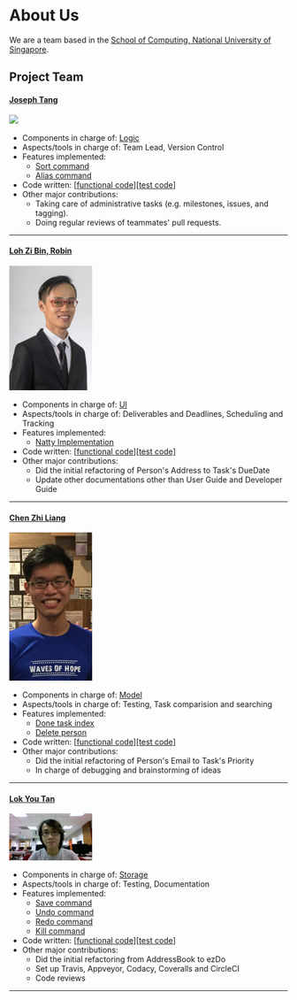 # About Us

We are a team based in the [School of Computing, National University of Singapore](http://www.comp.nus.edu.sg).

## Project Team

#### [Joseph Tang](http://www.comp.nus.edu.sg/~josepht/) <br>
<img src="images/JTLX.png" width="150"><br>

* Components in charge of: [Logic](https://github.com/CS2103JAN2017-W14-B4/main/blob/v0.4/docs/DeveloperGuide.md#33-logic)
* Aspects/tools in charge of: Team Lead, Version Control
* Features implemented:
   * [Sort command](https://github.com/CS2103JAN2017-W14-B4/main/blob/v0.4/docs/UserGuide.md#35-sorting-a-list-of-tasks-sort--s)
   * [Alias command](https://github.com/CS2103JAN2017-W14-B4/main/blob/v0.4/docs/UserGuide.md#312-aliasing-a-command-alias)
* Code written: [[functional code](https://github.com/CS2103JAN2017-W14-B4/main/blob/v0.4/collated/main/A0138907W.md)][[test code](https://github.com/CS2103JAN2017-W14-B4/main/blob/v0.4/collated/test/A0138907W.md)]
* Other major contributions:
   * Taking care of administrative tasks (e.g. milestones, issues, and tagging).
   * Doing regular reviews of teammates' pull requests.
   
-----

#### [Loh Zi Bin, Robin](http://github.com/robinloh)
<img src="images/robinloh.png" width="150"><br>

* Components in charge of: [UI](https://github.com/CS2103JAN2017-W14-B4/main/blob/master/docs/DeveloperGuide.md#32-ui)
* Aspects/tools in charge of: Deliverables and Deadlines, Scheduling and Tracking
* Features implemented:
   * [Natty Implementation](https://github.com/CS2103JAN2017-W14-B4/main/pull/75)
* Code written: [[functional code](https://github.com/CS2103JAN2017-W14-B4/main/blob/v0.4/collated/main/A0139177W.md)][[test code](https://github.com/CS2103JAN2017-W14-B4/main/blob/v0.4/collated/test/A0139177W.md)]
* Other major contributions:
  * Did the initial refactoring of Person's Address to Task's DueDate
  * Update other documentations other than User Guide and Developer Guide

-----

#### [Chen Zhi Liang](http://github.com/chenzhiliang94)
<img src="images/chenzhiliang94.png" width="150"><br>

* Components in charge of: [Model](https://github.com/CS2103JAN2017-W14-B4/main/blob/v0.4/docs/DeveloperGuide.md#34-model)
* Aspects/tools in charge of: Testing, Task comparision and searching
* Features implemented:
   * [Done task index](https://github.com/CS2103JAN2017-W14-B4/main/blob/master/docs/UserGuide.md#3-marking-a-task-as-done-done--d)
   * [Delete person](https://github.com/CS2103JAN2017-W14-B4/main/blob/master/docs/UserGuide.md#6-finding-tasks-find--f)
* Code written: [[functional code](https://github.com/CS2103JAN2017-W14-B4/main/blob/v0.4/collated/main/A0141010L.md)][[test code](https://github.com/CS2103JAN2017-W14-B4/main/blob/v0.4/collated/main/A0141010L.md)]
* Other major contributions:
  * Did the initial refactoring of Person's Email to Task's Priority
  * In charge of debugging and brainstorming of ideas

-----

#### [Lok You Tan](http://github.com/e0003133)
<img src="images/e0003133.png" width="150"><br>

* Components in charge of: [Storage](https://github.com/CS2103JAN2017-W14-B4/main/blob/v0.4/docs/DeveloperGuide.md#35-storage)
* Aspects/tools in charge of: Testing, Documentation
* Features implemented:
   * [Save command](https://github.com/CS2103JAN2017-W14-B4/main/blob/v0.4/docs/UserGuide.md#311-moving-the-save-file-save)
   * [Undo command](https://github.com/CS2103JAN2017-W14-B4/main/blob/v0.4/docs/UserGuide.md#38-reverting-the-last-action-undo--u)
   * [Redo command](https://github.com/CS2103JAN2017-W14-B4/main/blob/v0.4/docs/UserGuide.md#39-redoing-the-last-undone-action-redo--r)
   * [Kill command](https://github.com/CS2103JAN2017-W14-B4/main/blob/v0.4/docs/UserGuide.md#34-deleting-a-task-kill--k)
* Code written: [[functional code](https://github.com/CS2103JAN2017-W14-B4/main/blob/v0.4/collated/main/A0139248X.md)][[test code](https://github.com/CS2103JAN2017-W14-B4/main/blob/v0.4/collated/test/A0139248X.md)]
* Other major contributions:
   * Did the initial refactoring from AddressBook to ezDo
   * Set up Travis, Appveyor, Codacy, Coveralls and CircleCI
   * Code reviews
   
   
   
 -----
